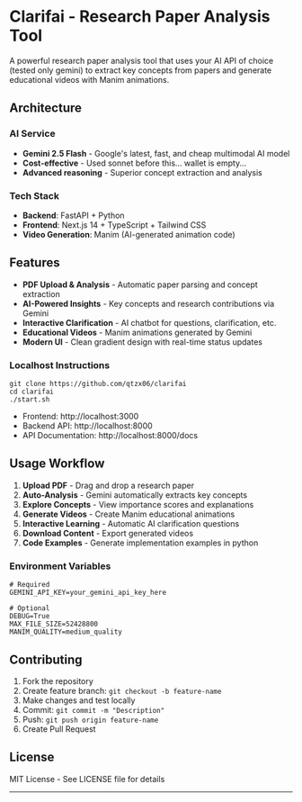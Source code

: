 # Clarifai - Research Paper Analysis Tool

A powerful research paper analysis tool that uses your AI API of choice (tested only gemini) to extract key concepts from papers and generate educational videos with Manim animations.

## Architecture

### **AI Service**
- **Gemini 2.5 Flash** - Google's latest, fast, and cheap multimodal AI model
- **Cost-effective** - Used sonnet before this... wallet is empty...
- **Advanced reasoning** - Superior concept extraction and analysis

### **Tech Stack**
- **Backend**: FastAPI + Python
- **Frontend**: Next.js 14 + TypeScript + Tailwind CSS
- **Video Generation**: Manim (AI-generated animation code)

## Features

- **PDF Upload & Analysis** - Automatic paper parsing and concept extraction
- **AI-Powered Insights** - Key concepts and research contributions via Gemini
- **Interactive Clarification** - AI chatbot for questions, clarification, etc.
- **Educational Videos** - Manim animations generated by Gemini
- **Modern UI** - Clean gradient design with real-time status updates

### Localhost Instructions
```env
git clone https://github.com/qtzx06/clarifai
cd clarifai
./start.sh
```
- Frontend: http://localhost:3000
- Backend API: http://localhost:8000
- API Documentation: http://localhost:8000/docs

## Usage Workflow

1. **Upload PDF** - Drag and drop a research paper
2. **Auto-Analysis** - Gemini automatically extracts key concepts
3. **Explore Concepts** - View importance scores and explanations
4. **Generate Videos** - Create Manim educational animations
5. **Interactive Learning** - Automatic AI clarification questions
6. **Download Content** - Export generated videos
7. **Code Examples** - Generate implementation examples in python

### **Environment Variables**
```env
# Required
GEMINI_API_KEY=your_gemini_api_key_here

# Optional
DEBUG=True
MAX_FILE_SIZE=52428800
MANIM_QUALITY=medium_quality
```

## Contributing

1. Fork the repository
2. Create feature branch: `git checkout -b feature-name`
3. Make changes and test locally
4. Commit: `git commit -m "Description"`
5. Push: `git push origin feature-name`
6. Create Pull Request

## License

MIT License - See LICENSE file for details

---
